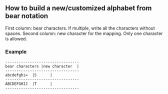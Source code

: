 ## How to build a new/customized alphabet from bear notation #############

First column: bear characters. If multiple, write all the characters without spaces.
Second column: new character for the mapping. Only one character is allowed.

### Example
```
---------------------------------
bear characters |new character	|
---------------------------------
abcdefghi=	|S		|
---------------------------------
ABCDEFGHIJ	|T		|
---------------------------------
```